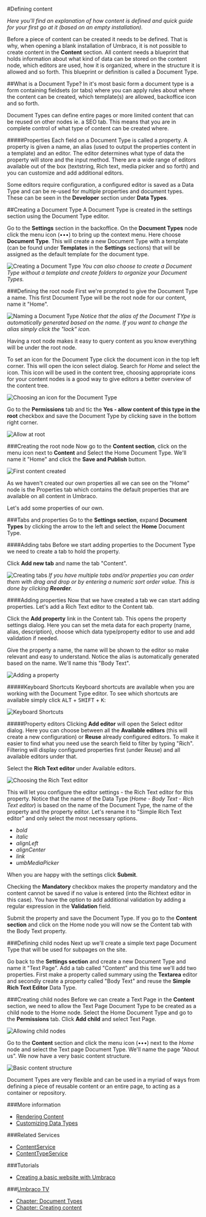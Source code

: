 #Defining content

*Here you'll find an explanation of how content is defined and quick guide for your first go at it (based on an empty installation).*

Before a piece of content can be created it needs to be defined. That is why, when opening a blank installation of Umbraco, it is not possible to create content in the __Content__ section. All content needs a blueprint that holds information about what kind of data can be stored on the content node, which editors are used, how it is organized, where in the structure it is allowed and so forth. This blueprint or definition is called a Document Type.

##What is a Document Type?
In it's most basic form a document type is a form containing fieldsets (or tabs) where you can apply rules about where the content can be created, which template(s) are allowed, backoffice icon and so forth.

Document Types can define entire pages or more limited content that can be reused on other nodes ie. a SEO tab. This means that you are in complete control of what type of content can be created where.

#####Properties
Each field on a Document Type is called a property. A property is given a name, an alias (used to output the properties content in a template) and an editor. The editor determines what type of data the property will store and the input method. There are a wide range of editors available out of the box (textstring, Rich text, media picker and so forth) and you can customize and add additional editors.

Some editors require configuration, a configured editor is saved as a Data Type and can be re-used for multiple properties and document types. These can be seen in the __Developer__ section under __Data Types__.

##Creating a Document Type
A Document Type is created in the settings section using the Document Type editor.

Go to the __Settings__ section in the backoffice. On the __Document Types__ node click the menu icon (•••) to bring up the context menu. Here choose __Document Type__. This will create a new Document Type with a template (can be found under __Templates__ in the __Settings__ sections) that will be assigned as the default template for the document type.

![Creating a Document Type](images/Document-Type-Create.jpg)
_You can also choose to create a Document Type without a template and create folders to organize your Document Types._

###Defining the root node
First we're prompted to give the Document Type a name. This first Document Type will be the root node for our content, name it "Home".

![Naming a Document Type](images/Document-Type-Name.jpg)
_Notice that the alias of the Document TYpe is automatically generated based on the name. If you want to change the alias simply click the "lock" icon._

Having a root node makes it easy to query content as you know everything will be under the root node.

To set an icon for the Document Type click the document icon in the top left corner. This will open the icon select dialog. Search for _Home_ and select the icon. This icon will be used in the content tree, choosing appropriate icons for your content nodes is a good way to give editors a better overview of the content tree.

![Choosing an icon for the Document Type](images/Document-Type-Choosing-Icon.jpg)

Go to the __Permissions__ tab and tic the __Yes - allow content of this type in the root__ checkbox and save the Document Type by clicking save in the bottom right corner.

![Allow at root](images/Document-Type-Allow-At-Root.jpg)

###Creating the root node
Now go to the __Content section__, click on the menu icon next to __Content__ and Select the Home Document Type. We'll name it "Home" and click the __Save and Publish__ button.

![First content created](images/Document-Type-Root-Node-Created.jpg)

As we haven't created our own properties all we can see on the "Home" node is the Properties tab which contains the default properties that are available on all content in Umbraco.

Let's add some properties of our own.

###Tabs and properties
Go to the __Settings section__, expand __Document Types__ by clicking the arrow to the left and select the __Home__ Document Type.

####Adding tabs
Before we start adding properties to the Document Type we need to create a tab to hold the property.

Click __Add new tab__ and name the tab "Content".

![Creating tabs](images/Document-Type-Create-Tab.jpg)
_If you have multiple tabs and/or properties you can order them with drag and drop or by entering a numeric sort order value. This is done by clicking __Reorder__._

####Adding properties
Now that we have created a tab we can start adding properties. Let's add a Rich Text editor to the Content tab.

Click the __Add property__ link in the Content tab. This opens the property settings dialog. Here you can set the meta data for each property (name, alias, description), choose which data type/property editor to use and add validation if needed.

Give the property a name, the name will be shown to the editor so make relevant and easy to understand. Notice the alias is automatically generated based on the name. We'll name this "Body Text".

![Adding a property](images/Document-Type-Adding-Properties.jpg)

#####Keyboard Shortcuts
Keyboard shortcuts are available when you are working with the Document Type editor. To see which shortcuts are available simply click <kbd>ALT</kbd> + <kbd>SHIFT</kbd> + <kbd>K</kbd>:

![Keyboard Shortcuts](images/Document-Type-Keyboard-Shortcuts.jpg)

#####Property editors
Clicking __Add editor__ will open the Select editor dialog. Here you can choose between all the __Available editors__ (this will create a new configuration) or __Reuse__ already configured editors. To make it easier to find what you need use the search field to filter by typing "Rich". Filtering will display configured properties first (under Reuse) and all available editors under that.

Select the __Rich Text editor__ under Available editors.

![Choosing the Rich Text editor](images/Document-Type-Rich-Text-Property.jpg)

This will let you configure the editor settings - the Rich Text editor for this property. Notice that the name of the Data Type (_Home - Body Text - Rich Text editor_) is based on the name of the Document Type, the name of the property and the property editor. Let's rename it to "Simple Rich Text editor" and only select the most necessary options.

* _bold_
* _italic_
* _alignLeft_
* _alignCenter_
* _link_
* _umbMediaPicker_

When you are happy with the settings click __Submit__.

Checking the __Mandatory__ checkbox makes the property mandatory and the content cannot be saved if no value is entered (into the Richtext editor in this case). You have the option to add additional validation by adding a regular expression in the __Validation__ field.

Submit the property and save the Document Type. If you go to the __Content section__ and click on the Home node you will now se the Content tab with the Body Text property.

###Defining child nodes
Next up we'll create a simple text page Document Type that will be used for subpages on the site.

Go back to the __Settings section__ and create a new Document Type and name it "Text Page". Add a tab called "Content"
and this time we'll add two properties. First make a property called summary using the __Textarea__ editor and secondly create a property called "Body Text" and reuse the __Simple Rich Text Editor__ Data Type.

###Creating child nodes
Before we can create a Text Page in the __Content__ section, we need to allow the Text Page Document Type to be created as a child node to the Home node. Select the Home Document Type and go to the __Permissions__ tab. Click __Add child__ and select Text Page.

![Allowing child nodes](images/Document-Type-Allow-Child-Node.jpg)

Go to the __Content__ section and click the menu icon (•••) next to the *Home* node and select the Text page Document Type. We'll name the page "About us". We now have a very basic content structure.

![Basic content structure](images/Document-Type-Child-Node-Created.jpg)

Document Types are very flexible and can be used in a myriad of ways from defining a piece of reusable content or an entire page, to acting as a container or repository.

###More information
- [Rendering Content](../../Design/Rendering-Content/)
- [Customizing Data Types](../Data-Types/index.md)

###Related Services
- [ContentService](../../../Reference/Management/Services/ContentService.md)
- [ContentTypeService](../../../Reference/Management/Services/ContentTypeService.md)

###Tutorials
- [Creating a basic website with Umbraco](../../../Tutorials/Creating-Basic-Site/)

###[Umbraco TV](http://umbraco.tv)
- [Chapter: Document Types](http://umbraco.tv/videos/umbraco-v7/implementor/fundamentals/document-types/what-is-a-document-type/)
- [Chapter: Creating content](http://umbraco.tv/videos/umbraco-v7/content-editor/basics/creating-content/)
